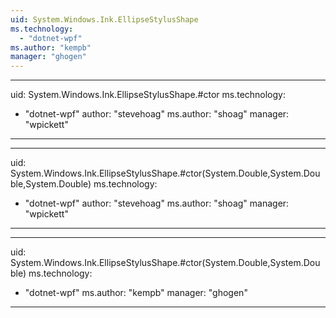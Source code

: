 ```yaml
---
uid: System.Windows.Ink.EllipseStylusShape
ms.technology: 
  - "dotnet-wpf"
ms.author: "kempb"
manager: "ghogen"
---
```


---
uid: System.Windows.Ink.EllipseStylusShape.#ctor
ms.technology: 
  - "dotnet-wpf"
author: "stevehoag"
ms.author: "shoag"
manager: "wpickett"
---

---
uid: System.Windows.Ink.EllipseStylusShape.#ctor(System.Double,System.Double,System.Double)
ms.technology: 
  - "dotnet-wpf"
author: "stevehoag"
ms.author: "shoag"
manager: "wpickett"
---

---
uid: System.Windows.Ink.EllipseStylusShape.#ctor(System.Double,System.Double)
ms.technology: 
  - "dotnet-wpf"
ms.author: "kempb"
manager: "ghogen"
---

